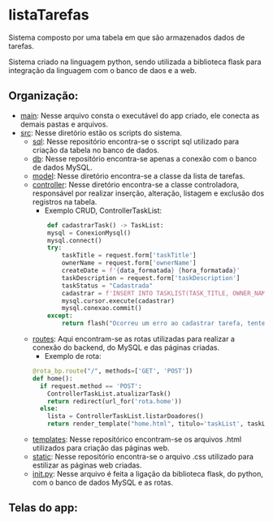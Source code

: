 # listaTarefas
Sistema composto por uma tabela em que são armazenados dados de tarefas.

Sistema criado na linguagem python, sendo utilizada a biblioteca flask para integração da linguagem com o banco de daos e a web.

## Organização:
- [main](main.py): Nesse arquivo consta o executável do app criado, ele conecta as demais pastas e arquivos.
- [src](src): Nesse diretório estão os scripts do sistema.
  * [sql](src/sql): Nesse repositório encontra-se o sscript sql utilizado para criação da tabela no banco de dados.
  * [db](src/db): Nesse repositório encontra-se apenas a conexão com o banco de dados MySQL.
  * [model](src/model): Nesse diretório encontra-se a classe da lista de tarefas.
  * [controller](src/controller): Nesse diretório encontra-se a classe controladora, responsável por realizar inserção, alteração, listagem e exclusão dos registros na tabela.
    - Exemplo CRUD, ControllerTaskList:
    ```python
        def cadastrarTask() -> TaskList:
        mysql = ConexionMysql()
        mysql.connect()
        try:
            taskTitle = request.form['taskTitle']
            ownerName = request.form['ownerName']
            createDate = f'{data_formatada} {hora_formatada}'
            taskDescription = request.form['taskDescription']
            taskStatus = "Cadastrada"
            cadastrar = f'INSERT INTO TASKLIST(TASK_TITLE, OWNER_NAME, CREATE_DATE, TASK_DESCRIPTION, TASK_STATUS) VALUES ("{taskTitle}", "{ownerName}", "{createDate}", "{taskDescription}", "{taskStatus}")'
            mysql.cursor.execute(cadastrar)
            mysql.conexao.commit()
        except:
            return flash("Ocorreu um erro ao cadastrar tarefa, tente novamente.")
    ```
  * [routes](src/routes): Aqui encontram-se as rotas utilizadas para realizar a conexão do backend, do MySQL e das páginas criadas.
    - Exemplo de rota:
    ```python
    @rota_bp.route("/", methods=['GET', 'POST'])
    def home():
      if request.method == 'POST':
        ControllerTaskList.atualizarTask()
        return redirect(url_for('rota.home'))
      else:
        lista = ControllerTaskList.listarDoadores()
        return render_template("home.html", titulo='taskList', taskList = lista)
    ```
  * [templates](src/templates): Nesse repositórico encontram-se os arquivos .html utilizados para criação das páginas web.
  * [static](src/static): Nesse repositório encontra-se o arquivo .css utilizado para estilizar as páginas web criadas.
  * [init.py](src/init.py): Nesse arquivo é feita a ligação da biblioteca flask, do python, com o banco de dados MySQL e as rotas.

## Telas do app:


